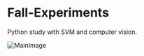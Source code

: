 # Fall-Experiments
Python study with SVM and computer vision.

![MainImage](https://user-images.githubusercontent.com/15258411/220435915-053933d8-a44f-48af-9a50-5e4cf7095a37.png)
